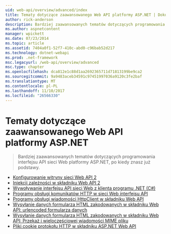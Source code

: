 ```yaml
---
uid: web-api/overview/advanced/index
title: Tematy dotyczące zaawansowanego Web API platformy ASP.NET | Dokumentacja firmy Microsoft
author: rick-anderson
description: Bardziej zaawansowanych tematów dotyczących programowania interfejsu API sieci Web platformy ASP.NET, po kiedy znasz już podstawy.
ms.author: aspnetcontent
manager: wpickett
ms.date: 07/23/2014
ms.topic: article
ms.assetid: 7404a0f1-52f7-410c-abd0-c96bab52d217
ms.technology: dotnet-webapi
ms.prod: .net-framework
msc.legacyurl: /web-api/overview/advanced
msc.type: chapter
ms.openlocfilehash: dca812e1c88d1aa2692365711d71813199be9ca2
ms.sourcegitcommit: 9a9483aceb34591c97451997036a9120c3fe2baf
ms.translationtype: MT
ms.contentlocale: pl-PL
ms.lasthandoff: 11/10/2017
ms.locfileid: "26566330"
---
```

<a name="advanced-topics-for-aspnet-web-api"></a>Tematy dotyczące zaawansowanego Web API platformy ASP.NET
====================
> Bardziej zaawansowanych tematów dotyczących programowania interfejsu API sieci Web platformy ASP.NET, po kiedy znasz już podstawy.


- [Konfigurowanie witryny sieci Web API 2](configuring-aspnet-web-api.md)
- [Iniekcji zależności w składniku Web API 2](dependency-injection.md)
- [Wywoływanie interfejsu API sieci Web z klienta programu .NET (C#)](calling-a-web-api-from-a-net-client.md)
- [Programy obsługi komunikatów HTTP w sieci Web interfejsu API](http-message-handlers.md)
- [Programy obsługi wiadomości HttpClient w składniku Web API](httpclient-message-handlers.md)
- [Wysyłanie danych formularza HTML zakodowanych w składniku Web API: urlencoded formularza danych](sending-html-form-data-part-1.md)
- [Wysyłanie danych formularza HTML zakodowanych w składniku Web API: Przekaż i wieloczęściowej wiadomości MIME pliku](sending-html-form-data-part-2.md)
- [Pliki cookie protokołu HTTP w składniku ASP.NET Web API](http-cookies.md)
